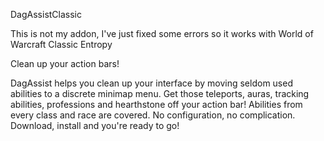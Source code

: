 DagAssistClassic

This is not my addon, I've just fixed some errors so it works with World of Warcraft Classic Entropy

Clean up your action bars!

DagAssist helps you clean up your interface by moving seldom used abilities to a discrete minimap menu. Get those teleports, auras, tracking abilities, professions and hearthstone off your action bar! Abilities from every class and race are covered. No configuration, no complication. Download, install and you're ready to go!
